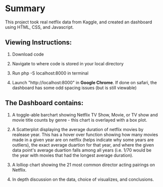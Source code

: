 # Summary #

This project took real netflix data from Kaggle, and created an dashboard using HTML, CSS, and Javascript.

## Viewing Instructions: ##

1) Download code

2) Navigate to where code is stored in your local directory

3) Run php -S localhost:8000 in terminal

4) Launch "http://localhost:8000" in **Google Chrome**. If done on safari, the dashboard has some odd spacing issues (but is still viewable)


## The Dashboard contains: ##
 
1) A toggle-able barchart showing Netflix TV Show, Movie, or TV show and movie title counts by genre - this chart is overlayed with a box plot.

2) A Scatterplot displaying the average duration of netflix movies by realease year. This has a hover over function showing how many movies made in a given year are on netflix (helps indicate why some years are outliers), the exact average duartion for that year, and where the given data point's average duartion falls among all years (i.e. 1/70 would be the year with movies that had the longest average duration).

3) A lolliop chart showing the 21 most common director acting pairings on Netflix.

4) In depth discussion on the data, choice of visualizes, and conclusions.







